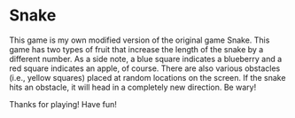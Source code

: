 # Snake
This game is my own modified version of the original game Snake. 
This game has two types of fruit that increase the length of the snake by a different number. As a side note, a blue square indicates a blueberry and a red square indicates an apple, of course. 
There are also various obstacles (i.e., yellow squares) placed at random locations on the screen. If the snake hits an obstacle, it will head in a completely new direction. Be wary!

Thanks for playing!
Have fun!
